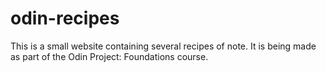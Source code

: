 # odin-recipes
This is a small website containing several recipes of note. It is being made as part of the Odin Project: Foundations course.